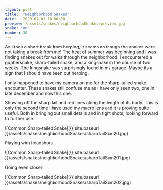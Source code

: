 ```yaml
---
layout: post
title:  "Neighborhood Snakes"
date:   2020-07-01 18:00:00
preview: /assets/snakes/neighborhoodSnakes/preview.jpg
snake: "on"
number: 30
---
```


As I took a short break from herping, it seems as though the snakes were not taking a break from me! The heat of summer was beginning and I was finding snakes out for walks through the neighborhood. I encountered a gophersnake, sharp-tailed snake, and a kingsnake in the course of two weeks. The kingsnake was surprisingly found in my garage. Maybe its a sign that I should have been out herping.

I only happened to have my camera on me for the sharp-tailed snake encounter. These snakes still confuse me as I have only seen two, one in late december and now this one.

Showing off the sharp tail and red lines along the length of its body. This is only the second time I have used my macro lens and it is proving quite useful. Both in bringing out small details and in tight shots, looking forward to further use.

![Common Sharp-tailed Snake]({{ site.baseurl }}/assets/snakes/neighborhoodSnakes/sharpTailSum20.jpg)

Playing with headshots.

![Common Sharp-tailed Snake]({{ site.baseurl }}/assets/snakes/neighborhoodSnakes/sharpTailSum201.jpg)

Going even closer!

![Common Sharp-tailed Snake]({{ site.baseurl }}/assets/snakes/neighborhoodSnakes/sharpTailSum202.jpg)